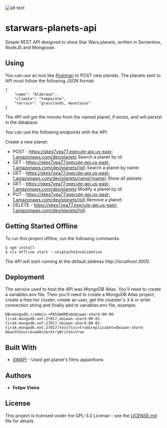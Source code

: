 ![alt text](https://image.ibb.co/d61Wny/Star_wars_longshadow_00.jpg "starwars-planets-api")
# starwars-planets-api

Simple REST API designed to store Star Wars planets, written in Serverless, NodeJS and Mongoose.

## Using

You can use an tool like [Postman](https://www.getpostman.com/) to POST new planets.
The planets sent to API must follow the following JSON format:

```
{
    "name": "Alderaan",
    "climate": "temperate",
    "terrain": "grasslands, mountains"
}
```
The API will get the movies from the named planet, if exists, and will persist in the database.

You can use the following endpoints with the API:

Create a new planet:
* POST - https://skes7yea77.execute-api.us-east-1.amazonaws.com/dev/planets
Search a planet by id:
* GET - https://skes7yea77.execute-api.us-east-1.amazonaws.com/dev/planets/{id}
Search a planet by name:
* GET - https://skes7yea77.execute-api.us-east-1.amazonaws.com/dev/planets/name/{name}
Show all planets:
* GET - https://skes7yea77.execute-api.us-east-1.amazonaws.com/dev/planets
Modify a planet by id:
* PUT - https://skes7yea77.execute-api.us-east-1.amazonaws.com/dev/planets/{id}
Remove a planet:
* DELETE - https://skes7yea77.execute-api.us-east-1.amazonaws.com/dev/planets/{id}


## Getting Started Offline

To run this project offline, run the following commands:
```
$ npm install
$ sls offline start --skipCacheInvalidation
```
The API will start running at the default address *http://localhost:3000*.

## Deployment

The service used to host the API was MongoDB Atlas.
You'll need to create a variables.env file. Then you'll need to create a MongoDB Atlas project, create a free tier cluster, create an user, get the cluester's 3.4 or erlier connection string and finally add to variables.env file, example:
```
DB=mongodb://admin:<PASSWORD>@obiwan-shard-00-00-tira4.mongodb.net:27017,obiwan-shard-00-01-tira4.mongodb.net:27017,obiwan-shard-00-02-tira4.mongodb.net:27017/test?ssl=true&replicaSet=Obiwan-shard-0&authSource=admin&retryWrites=true
```

## Built With

* [SWAPI](https://swapi.co/) - Used get planet's films apparitions

## Authors

* **Felipe Vieira**

## License

This project is licensed under the GPL-3.0 License - see the [LICENSE.md](LICENSE.md) file for details
